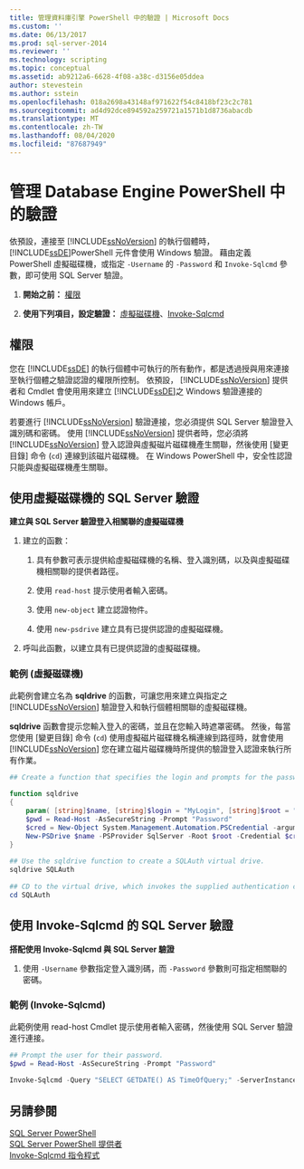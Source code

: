 ```yaml
---
title: 管理資料庫引擎 PowerShell 中的驗證 | Microsoft Docs
ms.custom: ''
ms.date: 06/13/2017
ms.prod: sql-server-2014
ms.reviewer: ''
ms.technology: scripting
ms.topic: conceptual
ms.assetid: ab9212a6-6628-4f08-a38c-d3156e05ddea
author: stevestein
ms.author: sstein
ms.openlocfilehash: 018a2698a43148af971622f54c8418bf23c2c781
ms.sourcegitcommit: ad4d92dce894592a259721a1571b1d8736abacdb
ms.translationtype: MT
ms.contentlocale: zh-TW
ms.lasthandoff: 08/04/2020
ms.locfileid: "87687949"
---
```

# <a name="manage-authentication-in-database-engine-powershell"></a>管理 Database Engine PowerShell 中的驗證
  依預設，連接至 [!INCLUDE[ssNoVersion](../includes/ssnoversion-md.md)] 的執行個體時， [!INCLUDE[ssDE](../includes/ssde-md.md)]PowerShell 元件會使用 Windows 驗證。 藉由定義 PowerShell 虛擬磁碟機，或指定 `-Username` 的 `-Password` 和 `Invoke-Sqlcmd` 參數，即可使用 SQL Server 驗證。  
  
1.  **開始之前：** [權限](#Permissions)  
  
2.  **使用下列項目，設定驗證：**  [虛擬磁碟機](#SQLAuthVirtDrv)、[Invoke-Sqlcmd](#SQLAuthInvSqlCmd)  
  
##  <a name="permissions"></a><a name="Permissions"></a> 權限  
 您在 [!INCLUDE[ssDE](../includes/ssde-md.md)] 的執行個體中可執行的所有動作，都是透過授與用來連接至執行個體之驗證認證的權限所控制。 依預設， [!INCLUDE[ssNoVersion](../includes/ssnoversion-md.md)] 提供者和 Cmdlet 會使用用來建立 [!INCLUDE[ssDE](../includes/ssde-md.md)]之 Windows 驗證連接的 Windows 帳戶。  
  
 若要進行 [!INCLUDE[ssNoVersion](../includes/ssnoversion-md.md)] 驗證連接，您必須提供 SQL Server 驗證登入識別碼和密碼。 使用 [!INCLUDE[ssNoVersion](../includes/ssnoversion-md.md)] 提供者時，您必須將 [!INCLUDE[ssNoVersion](../includes/ssnoversion-md.md)] 登入認證與虛擬磁片磁碟機產生關聯，然後使用 [變更目錄] 命令 (`cd`) 連線到該磁片磁碟機。 在 Windows PowerShell 中，安全性認證只能與虛擬磁碟機產生關聯。  
  
##  <a name="sql-server-authentication-using-a-virtual-drive"></a><a name="SQLAuthVirtDrv"></a> 使用虛擬磁碟機的 SQL Server 驗證  
 **建立與 SQL Server 驗證登入相關聯的虛擬磁碟機**  
  
1.  建立的函數：  
  
    1.  具有參數可表示提供給虛擬磁碟機的名稱、登入識別碼，以及與虛擬磁碟機相關聯的提供者路徑。  
  
    2.  使用 `read-host` 提示使用者輸入密碼。  
  
    3.  使用 `new-object` 建立認證物件。  
  
    4.  使用 `new-psdrive` 建立具有已提供認證的虛擬磁碟機。  
  
2.  呼叫此函數，以建立具有已提供認證的虛擬磁碟機。  
  
### <a name="example-virtual-drive"></a>範例 (虛擬磁碟機)  
 此範例會建立名為 **sqldrive** 的函數，可讓您用來建立與指定之 [!INCLUDE[ssNoVersion](../includes/ssnoversion-md.md)] 驗證登入和執行個體相關聯的虛擬磁碟機。  
  
 **sqldrive** 函數會提示您輸入登入的密碼，並且在您輸入時遮罩密碼。 然後，每當您使用 [變更目錄] 命令 (`cd`) 使用虛擬磁片磁碟機名稱連線到路徑時，就會使用 [!INCLUDE[ssNoVersion](../includes/ssnoversion-md.md)] 您在建立磁片磁碟機時所提供的驗證登入認證來執行所有作業。  
  
```powershell
## Create a function that specifies the login and prompts for the password.  
  
function sqldrive  
{  
    param( [string]$name, [string]$login = "MyLogin", [string]$root = "SQLSERVER:\SQL\MyComputer\MyInstance" )  
    $pwd = Read-Host -AsSecureString -Prompt "Password"  
    $cred = New-Object System.Management.Automation.PSCredential -argumentlist $login, $pwd  
    New-PSDrive $name -PSProvider SqlServer -Root $root -Credential $cred -Scope 1  
}  
  
## Use the sqldrive function to create a SQLAuth virtual drive.  
sqldrive SQLAuth  
  
## CD to the virtual drive, which invokes the supplied authentication credentials.  
cd SQLAuth  
```  
  
##  <a name="sql-server-authentication-using-invoke-sqlcmd"></a><a name="SQLAuthInvSqlCmd"></a> 使用 Invoke-Sqlcmd 的 SQL Server 驗證  
 **搭配使用 Invoke-Sqlcmd 與 SQL Server 驗證**  
  
1.  使用 `-Username` 參數指定登入識別碼，而 `-Password` 參數則可指定相關聯的密碼。  
  
### <a name="example-invoke-sqlcmd"></a>範例 (Invoke-Sqlcmd)  
 此範例使用 read-host Cmdlet 提示使用者輸入密碼，然後使用 SQL Server 驗證進行連接。  
  
```powershell
## Prompt the user for their password.  
$pwd = Read-Host -AsSecureString -Prompt "Password"  
  
Invoke-Sqlcmd -Query "SELECT GETDATE() AS TimeOfQuery;" -ServerInstance "MyComputer\MyInstance" -Username "MyLogin" -Password $pwd  
```  
  
## <a name="see-also"></a>另請參閱  
 [SQL Server PowerShell](sql-server-powershell.md)   
 [SQL Server PowerShell 提供者](sql-server-powershell-provider.md)   
 [Invoke-Sqlcmd 指令程式](../database-engine/invoke-sqlcmd-cmdlet.md)  
